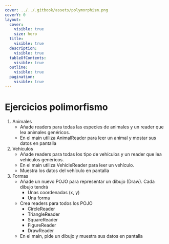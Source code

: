```yaml
---
cover: ../../.gitbook/assets/polymorphism.png
coverY: 0
layout:
  cover:
    visible: true
    size: hero
  title:
    visible: true
  description:
    visible: true
  tableOfContents:
    visible: true
  outline:
    visible: true
  pagination:
    visible: true
---
```


# Ejercicios polimorfismo

1. Animales
   * Añade readers para todas las especies de animales y un reader que lea animales genéricos.
   * En el main utiliza AnimalReader para leer un animal y mostar sus datos en pantalla
2. Vehículos
   * Añade readers para todas los tipo de vehículos y un reader que lea vehículos genéricos.
   * En el main utiliza VehicleReader para leer un vehículo.
   * Muestra los datos del vehículo en pantalla
3. Formas
   * Añade un nuevo POJO para representar un dibujo (Draw). Cada dibujo tendrá
     * Unas coordenadas (x, y)
     * Una forma
   * Crea readers para todos los POJO
     * CircleReader
     * TriangleReader
     * SquareReader
     * FigureReader
     * DrawReader
   * En el main, pide un dibujo y muestra sus datos en pantalla



